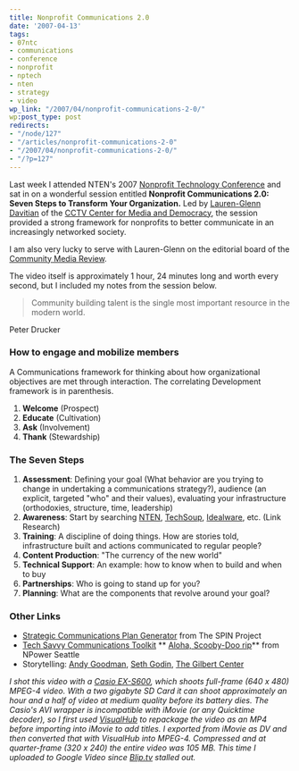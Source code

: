 ```yaml
---
title: Nonprofit Communications 2.0
date: '2007-04-13'
tags:
- 07ntc
- communications
- conference
- nonprofit
- nptech
- nten
- strategy
- video
wp_link: "/2007/04/nonprofit-communications-2-0/"
wp:post_type: post
redirects:
- "/node/127"
- "/articles/nonprofit-communications-2-0"
- "/2007/04/nonprofit-communications-2-0/"
- "/?p=127"
---
```


Last week I attended NTEN's 2007 [Nonprofit Technology Conference](http://nten.org/ntc) and sat in on a wonderful session entitled **Nonprofit Communications 2.0: Seven Steps to Transform Your Organization.** Led by [Lauren-Glenn Davitian](http://www.cctv.org/index.php?SiteAlias=cctv&PageAlias=CCTV_Staff#LG) of the [CCTV Center for Media and Democracy](http://www.cctv.org/), the session provided a strong framework for nonprofits to better communicate in an increasingly networked society.

I am also very lucky to serve with Lauren-Glenn on the editorial board of the [Community Media Review](http://communitymediareview.org/).

The video itself is approximately 1 hour, 24 minutes long and worth every second, but I included my notes from the session below.

>

> Community building talent is the single most important resource in the modern world.

Peter Drucker

### How to engage and mobilize members

A Communications framework for thinking about how organizational objectives are met through interaction. The correlating Development framework is in parenthesis.

1. **Welcome** (Prospect)
2. **Educate** (Cultivation)
3. **Ask** (Involvement)
4. **Thank** (Stewardship)

### The Seven Steps

1. **Assessment**: Defining your goal (What behavior are you trying to change in undertaking a communications strategy?), audience (an explicit, targeted "who" and their values), evaluating your infrastructure (orthodoxies, structure, time, leadership)
2. **Awareness**: Start by searching [NTEN](http://nten.org), [TechSoup](http://techsoup.org), [Idealware](http://www.idealware.org/), etc. (Link Research)
3. **Training**: A discipline of doing things. How are stories told, infrastructure built and actions communicated to regular people?
4. **Content Production**: "The currency of the new world"
5. **Technical Support**: An example: how to know when to build and when to buy
6. **Partnerships**: Who is going to stand up for you?
7. **Planning**: What are the components that revolve around your goal?

### Other Links

- [Strategic Communications Plan Generator](https://secure.spinproject.org/modinput4.php?modin=56) from The SPIN Project
- [Tech Savvy Communications Toolkit](http://www.npowerseattle.org/education/resources/communications.htm) ** [Aloha, Scooby-Doo rip](http://time-travel.com/?aloha_scooby_doo)** from NPower Seattle
- Storytelling: [Andy Goodman](http://www.agoodmanonline.com/), [Seth Godin](http://sethgodin.typepad.com/), [The Gilbert Center](http://www.gilbert.org/)

_I shot this video with a [Casio EX-S600](http://www.amazon.com/Casio-Exilim-EX-S600-Digital-Optical/dp/B000E158D4), which shoots full-frame (640 x 480) MPEG-4 video. With a two gigabyte SD Card it can shoot approximately an hour and a half of video at medium quality before its battery dies. The Casio's AVI wrapper is incompatible with iMovie (or any Quicktime decoder), so I first used [VisualHub](http://www.techspansion.com/visualhub/) to repackage the video as an MP4 before importing into iMovie to add titles. I exported from iMovie as DV and then converted that with VisualHub into MPEG-4. Compressed and at quarter-frame (320 x 240) the entire video was 105 MB. This time I uploaded to Google Video since [Blip.tv](http://blip.tv) stalled out._
